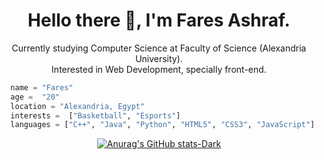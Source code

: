 <h1 align="center">Hello there 👋, I'm Fares Ashraf.</h1>
<p align="center">Currently studying Computer Science at Faculty of Science (Alexandria University).
  <br>
  Interested in Web Development, specially front-end.
</p>


```python
  name = "Fares"
  age =  "20"
  location = "Alexandria, Egypt"
  interests =  ["Basketball", "Esports"]
  languages = ["C++", "Java", "Python", "HTML5", "CSS3", "JavaScript"]
```

[<p align="center">![Anurag's GitHub stats-Dark](https://github-readme-stats.vercel.app/api?username=faresashraf10&show_icons=true&theme=dark#gh-dark-mode-only)](https://github.com/anuraghazra/github-readme-stats#gh-dark-mode-only)</p>

